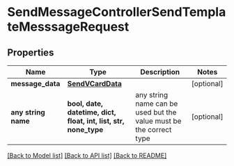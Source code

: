 # SendMessageControllerSendTemplateMesssageRequest


## Properties
Name | Type | Description | Notes
------------ | ------------- | ------------- | -------------
**message_data** | [**SendVCardData**](SendVCardData.md) |  | [optional] 
**any string name** | **bool, date, datetime, dict, float, int, list, str, none_type** | any string name can be used but the value must be the correct type | [optional]

[[Back to Model list]](../README.md#documentation-for-models) [[Back to API list]](../README.md#documentation-for-api-endpoints) [[Back to README]](../README.md)


